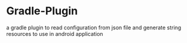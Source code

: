 # Gradle-Plugin

a gradle plugin to read configuration from json file and generate string resources to use in android application
